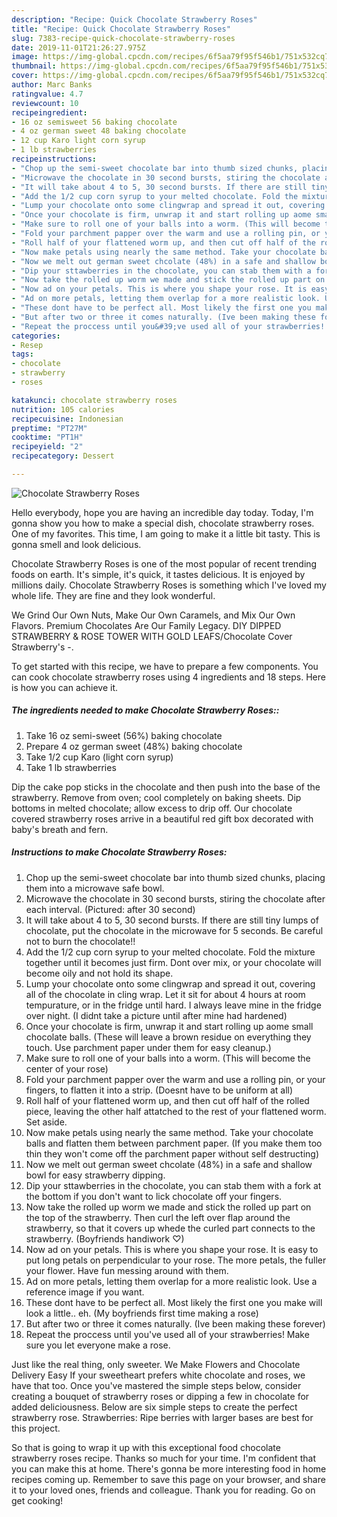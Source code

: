 ```yaml
---
description: "Recipe: Quick Chocolate Strawberry Roses"
title: "Recipe: Quick Chocolate Strawberry Roses"
slug: 7383-recipe-quick-chocolate-strawberry-roses
date: 2019-11-01T21:26:27.975Z
image: https://img-global.cpcdn.com/recipes/6f5aa79f95f546b1/751x532cq70/chocolate-strawberry-roses-recipe-main-photo.jpg
thumbnail: https://img-global.cpcdn.com/recipes/6f5aa79f95f546b1/751x532cq70/chocolate-strawberry-roses-recipe-main-photo.jpg
cover: https://img-global.cpcdn.com/recipes/6f5aa79f95f546b1/751x532cq70/chocolate-strawberry-roses-recipe-main-photo.jpg
author: Marc Banks
ratingvalue: 4.7
reviewcount: 10
recipeingredient:
- 16 oz semisweet 56 baking chocolate
- 4 oz german sweet 48 baking chocolate
- 12 cup Karo light corn syrup
- 1 lb strawberries
recipeinstructions:
- "Chop up the semi-sweet chocolate bar into thumb sized chunks, placing them into a microwave safe bowl."
- "Microwave the chocolate in 30 second bursts, stiring the chocolate after each interval. (Pictured: after 30 second)"
- "It will take about 4 to 5, 30 second bursts. If there are still tiny lumps of chocolate, put the chocolate in the microwave for 5 seconds. Be careful not to burn the chocolate!!"
- "Add the 1/2 cup corn syrup to your melted chocolate. Fold the mixture together until it becomes just firm. Dont over mix, or your chocolate will become oily and not hold its shape."
- "Lump your chocolate onto some clingwrap and spread it out, covering all of the chocolate in cling wrap. Let it sit for about 4 hours at room tempurature, or in the fridge until hard.  I always leave mine in the fridge over night. (I didnt take a picture until after mine had hardened)"
- "Once your chocolate is firm, unwrap it and start rolling up aome small chocolate balls. (These will leave a brown residue on everything they touch. Use parchment paper under them for easy cleanup.)"
- "Make sure to roll one of your balls into a worm. (This will become the center of your rose)"
- "Fold your parchment papper over the warm and use a rolling pin, or your fingers, to flatten it into a strip. (Doesnt have to be uniform at all)"
- "Roll half of your flattened worm up, and then cut off half of the rolled piece, leaving the other half attatched to the rest of your flattened worm. Set aside."
- "Now make petals using nearly the same method. Take your chocolate balls and flatten them between parchment paper. (If you make them too thin they won&#39;t come off the parchment paper without self destructing)"
- "Now we melt out german sweet chcolate (48%) in a safe and shallow bowl for easy strawberry dipping."
- "Dip your sttawberries in the chocolate, you can stab them with a fork at the bottom if you don&#39;t want to lick chocolate off your fingers."
- "Now take the rolled up worm we made and stick the rolled up part on the top of the strawberry. Then curl the left over flap around the strawberry, so that it covers up whede the curled part connects to the strawberry. (Boyfriends handiwork ♡)"
- "Now ad on your petals. This is where you shape your rose. It is easy to put long petals on perpendicular to your rose. The more petals, the fuller your flower. Have fun messing around with them."
- "Ad on more petals, letting them overlap for a more realistic look. Use a reference image if you want."
- "These dont have to be perfect all. Most likely the first one you make will look a little.. eh. (My boyfriends first time making a rose)"
- "But after two or three it comes naturally. (Ive been making these forever)"
- "Repeat the proccess until you&#39;ve used all of your strawberries! Make sure you let everyone make a rose."
categories:
- Resep
tags:
- chocolate
- strawberry
- roses

katakunci: chocolate strawberry roses
nutrition: 105 calories
recipecuisine: Indonesian
preptime: "PT27M"
cooktime: "PT1H"
recipeyield: "2"
recipecategory: Dessert

---
```



![Chocolate Strawberry Roses](https://img-global.cpcdn.com/recipes/6f5aa79f95f546b1/751x532cq70/chocolate-strawberry-roses-recipe-main-photo.jpg)

Hello everybody, hope you are having an incredible day today. Today, I'm gonna show you how to make a special dish, chocolate strawberry roses. One of my favorites. This time, I am going to make it a little bit tasty. This is gonna smell and look delicious.

Chocolate Strawberry Roses is one of the most popular of recent trending foods on earth. It's simple, it's quick, it tastes delicious. It is enjoyed by millions daily. Chocolate Strawberry Roses is something which I've loved my whole life. They are fine and they look wonderful.

We Grind Our Own Nuts, Make Our Own Caramels, and Mix Our Own Flavors. Premium Chocolates Are Our Family Legacy. DIY DIPPED STRAWBERRY &amp; ROSE TOWER WITH GOLD LEAFS/Chocolate Cover Strawberry&#39;s -.


To get started with this recipe, we have to prepare a few components. You can cook chocolate strawberry roses using 4 ingredients and 18 steps. Here is how you can achieve it.

##### The ingredients needed to make Chocolate Strawberry Roses::

1. Take 16 oz semi-sweet (56%) baking chocolate
1. Prepare 4 oz german sweet (48%) baking chocolate
1. Take 1/2 cup Karo (light corn syrup)
1. Take 1 lb strawberries


Dip the cake pop sticks in the chocolate and then push into the base of the strawberry. Remove from oven; cool completely on baking sheets. Dip bottoms in melted chocolate; allow excess to drip off. Our chocolate covered strawberry roses arrive in a beautiful red gift box decorated with baby&#39;s breath and fern. 

##### Instructions to make Chocolate Strawberry Roses:

1. Chop up the semi-sweet chocolate bar into thumb sized chunks, placing them into a microwave safe bowl.
1. Microwave the chocolate in 30 second bursts, stiring the chocolate after each interval. (Pictured: after 30 second)
1. It will take about 4 to 5, 30 second bursts. If there are still tiny lumps of chocolate, put the chocolate in the microwave for 5 seconds. Be careful not to burn the chocolate!!
1. Add the 1/2 cup corn syrup to your melted chocolate. Fold the mixture together until it becomes just firm. Dont over mix, or your chocolate will become oily and not hold its shape.
1. Lump your chocolate onto some clingwrap and spread it out, covering all of the chocolate in cling wrap. Let it sit for about 4 hours at room tempurature, or in the fridge until hard.  I always leave mine in the fridge over night. (I didnt take a picture until after mine had hardened)
1. Once your chocolate is firm, unwrap it and start rolling up aome small chocolate balls. (These will leave a brown residue on everything they touch. Use parchment paper under them for easy cleanup.)
1. Make sure to roll one of your balls into a worm. (This will become the center of your rose)
1. Fold your parchment papper over the warm and use a rolling pin, or your fingers, to flatten it into a strip. (Doesnt have to be uniform at all)
1. Roll half of your flattened worm up, and then cut off half of the rolled piece, leaving the other half attatched to the rest of your flattened worm. Set aside.
1. Now make petals using nearly the same method. Take your chocolate balls and flatten them between parchment paper. (If you make them too thin they won&#39;t come off the parchment paper without self destructing)
1. Now we melt out german sweet chcolate (48%) in a safe and shallow bowl for easy strawberry dipping.
1. Dip your sttawberries in the chocolate, you can stab them with a fork at the bottom if you don&#39;t want to lick chocolate off your fingers.
1. Now take the rolled up worm we made and stick the rolled up part on the top of the strawberry. Then curl the left over flap around the strawberry, so that it covers up whede the curled part connects to the strawberry. (Boyfriends handiwork ♡)
1. Now ad on your petals. This is where you shape your rose. It is easy to put long petals on perpendicular to your rose. The more petals, the fuller your flower. Have fun messing around with them.
1. Ad on more petals, letting them overlap for a more realistic look. Use a reference image if you want.
1. These dont have to be perfect all. Most likely the first one you make will look a little.. eh. (My boyfriends first time making a rose)
1. But after two or three it comes naturally. (Ive been making these forever)
1. Repeat the proccess until you&#39;ve used all of your strawberries! Make sure you let everyone make a rose.


Just like the real thing, only sweeter. We Make Flowers and Chocolate Delivery Easy If your sweetheart prefers white chocolate and roses, we have that too. Once you&#39;ve mastered the simple steps below, consider creating a bouquet of strawberry roses or dipping a few in chocolate for added deliciousness. Below are six simple steps to create the perfect strawberry rose. Strawberries: Ripe berries with larger bases are best for this project. 

So that is going to wrap it up with this exceptional food chocolate strawberry roses recipe. Thanks so much for your time. I'm confident that you can make this at home. There's gonna be more interesting food in home recipes coming up. Remember to save this page on your browser, and share it to your loved ones, friends and colleague. Thank you for reading. Go on get cooking!
